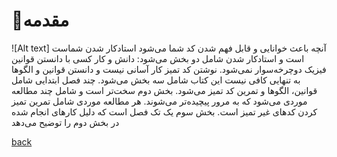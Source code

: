 # 🚧مقدمه

![Alt text]
آنچه باعث خوانایی و قابل فهم شدن کد شما می‌شود استادکار شدن شماست است و استادکار شدن شامل دو بخش می‌شود: دانش و کار
کسی با دانستن قوانین فیزیک دوچرخه‌سوار نمی‌شود.
نوشتن کد تمیز کار آسانی نیست و دانستن قوانین و الگوها به تنهایی کافی نیست
این کتاب شامل سه بخش می‌شود. چند فصل ابتدایی شامل قوانین، الگوها و تمرین کد تمیز می‌شود. بخش دوم سخت‌تر است و شامل چند مطالعه موردی می‌شود که به مرور پیچیده‌تر می‌شوند. هر مطالعه موردی شامل تمرین تمیز کردن کدهای غیر تمیز است. بخش سوم یک تک فصل است که دلیل کارهای انجام شده در بخش دوم را توضیح می‌دهد

[back](README.md)